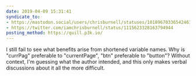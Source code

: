 ```yaml
---
date: 2019-04-09 15:31:41
syndicate_to:
- https://mastodon.social/users/chrisburnell/statuses/101896703365424633
- https://twitter.com/iamchrisburnell/status/1115623328163794944
posting_method: https://quill.p3k.io/
---
```


I still fail to see what benefits arise from shortened variable names. Why is "currPag" preferable to "currentPage", "btn" preferable to "button"? Without context, I'm guessing what the author intended, and this only makes verbal discussions about it all the more difficult.
